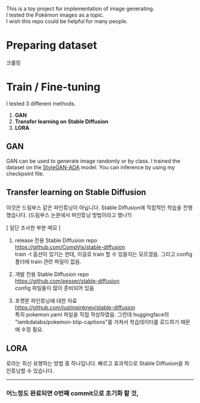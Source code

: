 This is a toy project for implementation of image generating.  
I tested the Pokémon images as a topic.  
I wish this repo could be helpful for many people.

# Preparing dataset

크롤링

# Train / Fine-tuning
I tested 3 different methods.
1. **GAN**  
2. **Transfer learning on Stable Diffusion**  
3. **LORA**


## GAN
GAN can be used to generate image randomly or by class. I trained the dataset on the [StyleGAN-ADA](https://github.com/NVlabs/stylegan2-ada-pytorch.git) model. You can inference by using my checkpoint file.

## Transfer learning on Stable Diffusion
이것은 드림부스 같은 파인튜닝이 아닙니다. Stable Diffusion에 직접적인 학습을 진행했습니다.
(드림부스 논문에서 파인튜닝 방법이라고 했나?)

[ 일단 조사한 부분 메모 ] 
1. release 전용 Stable Diffusion repo  
https://github.com/CompVis/stable-diffusion  
train -t 옵션이 있기는 한데, 이걸로 train 할 수 있을지는 모르겠음. 그리고 config 폴더에 train 관련 파일이 없음.

2. 개발 전용 Stable Diffusion repo  
https://github.com/pesser/stable-diffusion  
config 파일들이 많이 준비되어 있음

3. 포켓몬 파인튜닝에 대한 자료  
https://github.com/justinpinkney/stable-diffusion  
특히 pokemon.yaml 파일을 직접 작성하였음. 그런데 huggingface의 "lambdalabs/pokemon-blip-captions"를 거쳐서 학습데이터를 로드하기 때문에 수정 필요.



## LORA
로라는 최신 유행하는 방법 중 하나입니다. 빠르고 효과적으로 Stable Diffusion을 파인튜닝할 수 있습니다.



---

### 어느정도 완료되면 0번째 commit으로 초기화 할 것,
